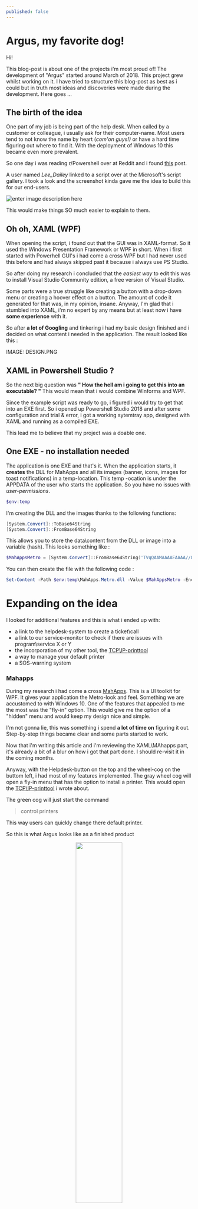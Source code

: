 ```yaml
---
published: false
---
```

# Argus, my favorite dog!

Hi!

This blog-post is about one of the projects i'm most proud of! The development of "Argus" started around March of 2018. This project grew whilst working on it. I have tried to structure this blog-post as best as i could but in truth most ideas and discoveries were made during the development. Here goes ...

## The birth of the idea
One part of my job is being part of the help desk. When called by a customer or colleague, i usually ask for their computer-name. Most users tend to not know the name by heart (*com'on guys!)* or have a hard time figuring out where to find it. With the deployment of Windows 10 this became even more prevalent.

So one day i was reading r/Powershell over at Reddit and i found  [this](https://www.reddit.com/r/PowerShell/comments/8ovw38/_/e06kepd/) post.

A user named *Lee_Dailey* linked to a script over at the Microsoft's script gallery. I took a look and the screenshot kinda gave me the idea to build this for our end-users. 

![enter image description here](https://i1.gallery.technet.s-msft.com/windows-powershell-system-792a1db9/image/file/181340/1/untitled.png)

This would make things SO much easier to explain to them. 

## Oh oh, XAML (WPF)
When opening the script, i found out that the GUI was in XAML-format. So it used the Windows Presentation Framework or WPF in short. When i first started with Powerhell GUI's i had come a cross WPF but I had never used this before and had always skipped past it because i always use PS Studio.

So after doing my research i concluded that the *easiest way* to edit this was to install Visual Studio Community edition, a free version of Visual Studio.

Some parts were a true struggle like creating a button with a drop-down menu or creating a hoover effect on a button. The amount of code it generated for that was, in my opinion, insane. Anyway,  I'm glad that i stumbled into XAML, i'm no expert by any means but at least now i have **some experience** with it.

So after **a lot of Googling** and tinkering i had my basic design finished and i decided on what content i needed in the application. The result looked like this :

IMAGE: DESIGN.PNG

## XAML in Powershell Studio ?
So the next big question was **" How the hell am i going to get this into an executable? "** This would mean that i would combine Winforms and WPF.

Since the example script was ready to go, i figured i would try to get that into an EXE first. So i opened up Powershell Studio 2018 and after some configuration and trial & error, i got a working sytemtray app, designed with XAML and running as a compiled EXE.

This lead me to believe that my project was a doable one. 

## One EXE - no installation needed
The application is one EXE and that's it. When the application starts, it **creates** the DLL  for MahApps  and all its images (banner, icons, images for toast notifications)  in a temp-location. This temp -ocation is under the APPDATA of the user who starts the application. So you have no issues with *user-permissions*.

```powershell
$env:temp
```
I'm creating the DLL and the images thanks to the following functions:

```powershell
[System.Convert]::ToBase64String
[System.Convert]::FromBase64String
```

This allows you to store the data\content from the DLL or  image into a variable (hash).
This looks something like :

```powershell
$MahAppsMetro = [System.Convert]::FromBase64String('TVqQAAMAAAAEAAAA//8AALgAAAAAAAAAQA ..... ')
```
You can then create the file with the following code :

```powershell
Set-Content -Path $env:temp\MahApps.Metro.dll -Value $MahAppsMetro -Encoding Byte
```


# Expanding on the idea

I looked for additional features and this is what i ended up with:

- a link to the helpdesk-system to create a ticket\call
- a link to our service-monitor to check if there are issues with program\service X or Y
- the incorporation of my other tool, the [TCP\IP-printtool](https://cookiecrumbles.github.io/Deploying-TCPIP-printers-with-a-Powershell-GUI/)
- a way to manage your default printer
- a SOS-warning system

### Mahapps
During my research i had come a cross [MahApps](https://mahapps.com/). This is a UI toolkit for WPF. It gives your application the Metro-look and feel. Something we are accustomed to with Windows 10. One of the features that appealed to me the most was the "fly-in" option. This would give me the option of a "hidden" menu and would keep my design nice and simple.

I'm not gonna lie, this was something i spend **a lot of time on** figuring it out. Step-by-step things became clear and some parts started to work. 

Now that i'm writing this article and i'm reviewing the XAML\MAhapps  part, it's already a bit of a blur on how i got that part done. I should re-visit it in the coming months.

Anyway, with the Helpdesk-button on the top and the wheel-cog on the buttom left, i had most of my features implemented. The gray wheel cog will open a fly-in menu that has the option to install a printer. This would open the [TCP\IP-printtool](https://cookiecrumbles.github.io/Deploying-TCPIP-printers-with-a-Powershell-GUI/) i wrote about.

The green cog will just start the command 
> control printers

This way users can quickly change there default printer. 

So this is what Argus looks like as a finished product

<p float="left" align="middle">
  <img src=https://github.com/CookieCrumbles/cookiecrumbles.github.io/blob/master/assets/images/argus/GUI.png?raw=true" width="50%" />
  <img src="https://github.com/CookieCrumbles/cookiecrumbles.github.io/blob/master/assets/images/argus/GUI2.png?raw=true" width="50%" /> 
</p>


## SOS-warning system

### Background story
Some years ago we were unfortunate enough to have both the exchange-server as the telecommunication-server down at the same time. The problem here, aside the obvious, was that we couldn't reach and inform our users about the issues. 

Afterwards a college asks if we could figure out some sort of SOS\Emergency system if this were ever to happen again.

Back when i was in high-school we used to use NET SEND to send a message to a computer or user. 

In Active Directory, we have computer groups per department. So it wouldn't be too hard to figure out what computers we'd like to reach. As long as we had network, it is doable.

One request of the end-user was that the message or notification would not be to intrusive. This brought me back to the toast-notifications that would just pop-up for a few seconds to then disappear. 

We also already have a service-monitor that i could scrape.

### Argus was born

I incorporated a function within within the system-tray application and named it Argus. This would become the name of the application.
Argus looks for a JSON-file on it's own hard-drive every 60 seconds.


